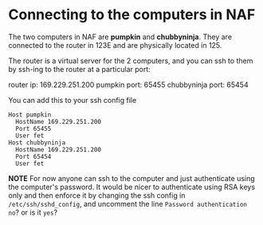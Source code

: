 # Connecting to the computers in NAF

The two computers in NAF are **pumpkin** and **chubbyninja**. They are connected to the router in 123E and are physically located in 125.

The router is a virtual server for the 2 computers, and you can ssh to them by ssh-ing to the router at a particular port:

router ip: 169.229.251.200
pumpkin port: 65455
chubbyninja port: 65454

You can add this to your ssh config file

```
Host pumpkin
  HostName 169.229.251.200
  Port 65455
  User fet
Host chubbyninja
  HostName 169.229.251.200
  Port 65454
  User fet
```

**NOTE** For now anyone can ssh to the computer and just authenticate using the computer's password. It would be nicer to authenticate using RSA keys only and then enforce it by changing the ssh config in `/etc/ssh/sshd_config`, and uncomment the line `Password authentication no`? or is it `yes`?
